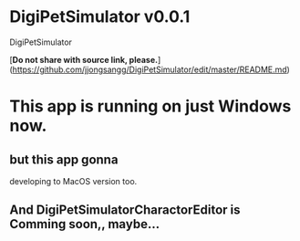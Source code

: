# DigiPetSimulator v0.0.1
DigiPetSimulator

[**Do not share with source link, please.**] (https://github.com/jjongsangg/DigiPetSimulator/edit/master/README.md)

# This app is running on just Windows now.
## but this app gonna
developing to MacOS version too.

## And DigiPetSimulatorCharactorEditor is Comming soon,, maybe...
